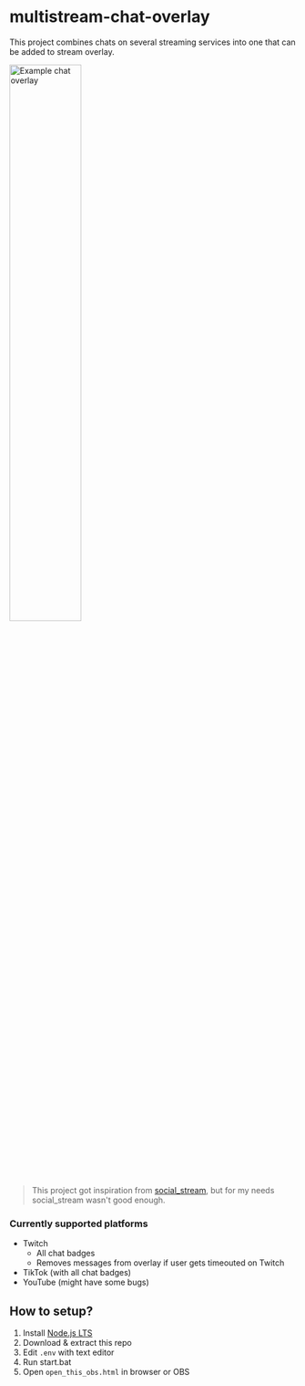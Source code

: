 # multistream-chat-overlay
This project combines chats on several streaming services into one that can be added to stream overlay.

<img src="https://i.imgur.com/M86i2V1.png" alt="Example chat overlay" style="width:50%" />

> This project got inspiration from [social_stream](https://github.com/steveseguin/social_stream#readme), but for my needs social_stream wasn't good enough.

### Currently supported platforms
* Twitch
  * All chat badges
  * Removes messages from overlay if user gets timeouted on Twitch
* TikTok (with all chat badges)
* YouTube (might have some bugs)

## How to setup?
1. Install [Node.js LTS](https://nodejs.dev/en/download/)
2. Download & extract this repo
3. Edit `.env` with text editor
4. Run start.bat
5. Open `open_this_obs.html` in browser or OBS
